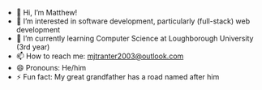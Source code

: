 - 👋 Hi, I’m Matthew!
- 👀 I’m interested in software development, particularly (full-stack) web development
- 🌱 I’m currently learning Computer Science at Loughborough University (3rd year)
- 📫 How to reach me: mjtranter2003@outlook.com
- 😄 Pronouns: He/him
- ⚡ Fun fact: My great grandfather has a road named after him

<!---
mjtranter/mjtranter is a ✨ special ✨ repository because its `README.md` (this file) appears on your GitHub profile.
You can click the Preview link to take a look at your changes.
--->
